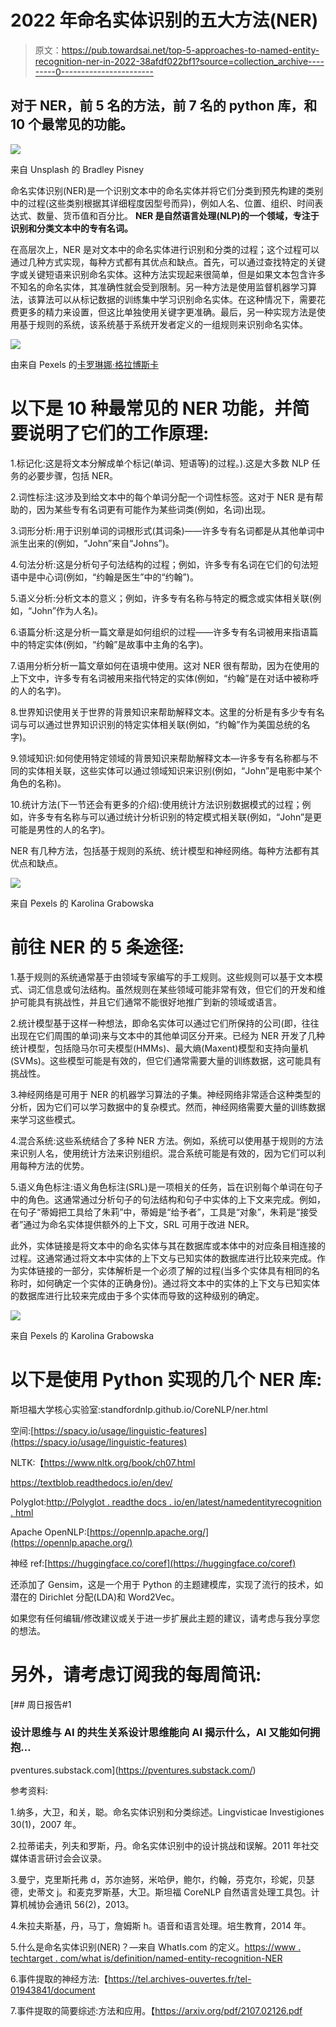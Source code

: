 # 2022 年命名实体识别的五大方法(NER)

> 原文：<https://pub.towardsai.net/top-5-approaches-to-named-entity-recognition-ner-in-2022-38afdf022bf1?source=collection_archive---------0----------------------->

## 对于 NER，前 5 名的方法，前 7 名的 python 库，和 10 个最常见的功能。

![](img/4c737a24d75094942ec588a7c2e67ba3.png)

来自 Unsplash 的 Bradley Pisney

命名实体识别(NER)是一个识别文本中的命名实体并将它们分类到预先构建的类别中的过程(这些类别根据其详细程度因型号而异)，例如人名、位置、组织、时间表达式、数量、货币值和百分比。 **NER 是自然语言处理(NLP)的一个领域，专注于识别和分类文本中的专有名词。**

在高层次上，NER 是对文本中的命名实体进行识别和分类的过程；这个过程可以通过几种方式实现，每种方式都有其优点和缺点。首先，可以通过查找特定的关键字或关键短语来识别命名实体。这种方法实现起来很简单，但是如果文本包含许多不知名的命名实体，其准确性就会受到限制。另一种方法是使用监督机器学习算法，该算法可以从标记数据的训练集中学习识别命名实体。在这种情况下，需要花费更多的精力来设置，但这比单独使用关键字更准确。最后，另一种实现方法是使用基于规则的系统，该系统基于系统开发者定义的一组规则来识别命名实体。

![](img/66c5859353d9534135bc28eedcd48657.png)

由来自 Pexels 的[卡罗琳娜·格拉博斯卡](https://www.pexels.com/@karolina-grabowska/)

# **以下是 10 种最常见的 NER 功能，并简要说明了它们的工作原理:**

1.标记化:这是将文本分解成单个标记(单词、短语等)的过程。).这是大多数 NLP 任务的必要步骤，包括 NER。

2.词性标注:这涉及到给文本中的每个单词分配一个词性标签。这对于 NER 是有帮助的，因为某些专有名词更有可能作为某些词类(例如，名词)出现。

3.词形分析:用于识别单词的词根形式(其词条)——许多专有名词都是从其他单词中派生出来的(例如，“John”来自“Johns”)。

4.句法分析:这是分析句子句法结构的过程；例如，许多专有名词在它们的句法短语中是中心词(例如，“约翰是医生”中的“约翰”)。

5.语义分析:分析文本的意义；例如，许多专有名称与特定的概念或实体相关联(例如，“John”作为人名)。

6.语篇分析:这是分析一篇文章是如何组织的过程——许多专有名词被用来指语篇中的特定实体(例如，“约翰”是故事中主角的名字)。

7.语用分析分析一篇文章如何在语境中使用。这对 NER 很有帮助，因为在使用的上下文中，许多专有名词被用来指代特定的实体(例如，“约翰”是在对话中被称呼的人的名字)。

8.世界知识使用关于世界的背景知识来帮助解释文本。这里的分析是有多少专有名词与可以通过世界知识识别的特定实体相关联(例如，“约翰”作为美国总统的名字)。

9.领域知识:如何使用特定领域的背景知识来帮助解释文本—许多专有名称都与不同的实体相关联，这些实体可以通过领域知识来识别(例如，“John”是电影中某个角色的名称)。

10.统计方法(下一节还会有更多的介绍):使用统计方法识别数据模式的过程；例如，许多专有名称与可以通过统计分析识别的特定模式相关联(例如，“John”是更可能是男性的人的名字)。

NER 有几种方法，包括基于规则的系统、统计模型和神经网络。每种方法都有其优点和缺点。

![](img/7a87b7f15b225800ac25e338d36f8168.png)

来自 Pexels 的 Karolina Grabowska

# **前往 NER 的 5 条途径:**

1.基于规则的系统通常基于由领域专家编写的手工规则。这些规则可以基于文本模式、词汇信息或句法结构。虽然规则在某些领域可能非常有效，但它们的开发和维护可能具有挑战性，并且它们通常不能很好地推广到新的领域或语言。

2.统计模型基于这样一种想法，即命名实体可以通过它们所保持的公司(即，往往出现在它们周围的单词)来与文本中的其他单词区分开来。已经为 NER 开发了几种统计模型，包括隐马尔可夫模型(HMMs)、最大熵(Maxent)模型和支持向量机(SVMs)。这些模型可能是有效的，但它们通常需要大量的训练数据，这可能具有挑战性。

3.神经网络是可用于 NER 的机器学习算法的子集。神经网络非常适合这种类型的分析，因为它们可以学习数据中的复杂模式。然而，神经网络需要大量的训练数据来学习这些模式。

4.混合系统:这些系统结合了多种 NER 方法。例如，系统可以使用基于规则的方法来识别人名，使用统计方法来识别组织。混合系统可能是有效的，因为它们可以利用每种方法的优势。

5.语义角色标注:语义角色标注(SRL)是一项相关的任务，旨在识别每个单词在句子中的角色。这通常通过分析句子的句法结构和句子中实体的上下文来完成。例如，在句子“蒂姆把工具给了朱莉”中，蒂姆是“给予者”，工具是“对象”，朱莉是“接受者”通过为命名实体提供额外的上下文，SRL 可用于改进 NER。

此外，实体链接是将文本中的命名实体与其在数据库或本体中的对应条目相连接的过程。这通常通过将文本中实体的上下文与已知实体的数据库进行比较来完成。作为实体链接的一部分，实体解析是一个必须了解的过程(当多个实体具有相同的名称时，如何确定一个实体的正确身份)。通过将文本中的实体的上下文与已知实体的数据库进行比较来完成由于多个实体而导致的这种级别的确定。

![](img/2cad462efabe02f0c26fa07b1347a4cd.png)

来自 Pexels 的 Karolina Grabowska

# 以下是使用 Python 实现的几个 NER 库:

斯坦福大学核心实验室:standfordnlp.github.io/CoreNLP/ner.html

空间:[https://spacy.io/usage/linguistic-features](https://spacy.io/usage/linguistic-features)

NLTK:【https://www.nltk.org/book/ch07.html 

https://textblob.readthedocs.io/en/dev/

Polyglot:[http://Polyglot . readthe docs . io/en/latest/namedentityrecognition . html](http://polyglot.readthedocs.io/en/latest/NamedEntityRecognition.html)

Apache OpenNLP:[https://opennlp.apache.org/](https://opennlp.apache.org/)

神经 ref:[https://huggingface.co/coref](https://huggingface.co/coref)

还添加了 Gensim，这是一个用于 Python 的主题建模库，实现了流行的技术，如潜在的 Dirichlet 分配(LDA)和 Word2Vec。

如果您有任何编辑/修改建议或关于进一步扩展此主题的建议，请考虑与我分享您的想法。

# **另外，请考虑订阅我的每周简讯:**

[](https://pventures.substack.com/) [## 周日报告#1

### 设计思维与 AI 的共生关系设计思维能向 AI 揭示什么，AI 又能如何拥抱…

pventures.substack.com](https://pventures.substack.com/) 

参考资料:

1.纳多，大卫，和关，聪。命名实体识别和分类综述。Lingvisticae Investigiones 30(1)，2007 年。

2.拉蒂诺夫，列夫和罗斯，丹。命名实体识别中的设计挑战和误解。2011 年社交媒体语言研讨会会议录。

3.曼宁，克里斯托弗 d，苏尔迪努，米哈伊，鲍尔，约翰，芬克尔，珍妮，贝瑟德，史蒂文 j。和麦克罗斯基，大卫。斯坦福 CoreNLP 自然语言处理工具包。计算机械协会通讯 56(2)，2013。

4.朱拉夫斯基，丹，马丁，詹姆斯 h。语音和语言处理。培生教育，2014 年。

5.什么是命名实体识别(NER)？—来自 WhatIs.com 的定义。[https://www . techtarget . com/what is/definition/named-entity-recognition-NER](https://www.techtarget.com/whatis/definition/named-entity-recognition-NER)

6.事件提取的神经方法:【https://tel.archives-ouvertes.fr/tel-01943841/document 

7.事件提取的简要综述:方法和应用。【https://arxiv.org/pdf/2107.02126.pdf 